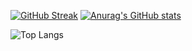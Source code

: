 [![GitHub Streak](https://github-readme-streak-stats.herokuapp.com?user=nunenuh&theme=transparent)](https://git.io/streak-stats) [![Anurag's GitHub stats](https://github-readme-stats.vercel.app/api?username=nunenuh)](https://github.com/anuraghazra/github-readme-stats) 

![Top Langs](https://github-readme-stats.vercel.app/api/top-langs/?username=nunenuh&langs_count=5&hide=javascript,html,php,coffeescript,css,c,c++,jupyter%20notebook)

<!--
**nunenuh/nunenuh** is a ✨ _special_ ✨ repository because its `README.md` (this file) appears on your GitHub profile.

Here are some ideas to get you started:

- 🔭 I’m currently working on ...
- 🌱 I’m currently learning ...
- 👯 I’m looking to collaborate on ...
- 🤔 I’m looking for help with ...
- 💬 Ask me about ...
- 📫 How to reach me: ...
- 😄 Pronouns: ...
- ⚡ Fun fact: ...
-->
